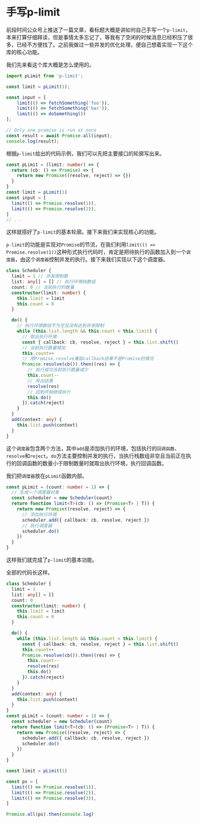 # 手写p-limit

前段时间公众号上推送了一篇文章，看标题大概是讲如何自己手写一个`p-limit`，本来打算仔细拜读，但是事情太多忘记了，等我有了空闲的时候消息已经积压了很多，已经不方便找了。之前我做过一些并发的优化处理，便自己想着实现一下这个库的核心功能。

我们先来看这个库大概是怎么使用的。

```js
import pLimit from 'p-limit';

const limit = pLimit(1);

const input = [
	limit(() => fetchSomething('foo')),
	limit(() => fetchSomething('bar')),
	limit(() => doSomething())
];

// Only one promise is run at once
const result = await Promise.all(input);
console.log(result);
```

根据`p-limit`给出的代码示例，我们可以先把主要接口的轮廓写出来。

```ts
const pLimit = (limit: number) => {
  return (cb: () => Promise) => {
    return new Promise((resolve, reject) => {})
  }
}
const limit = pLimit(1)
const input = [
  limit(() => Promise.resolve(1)),
  limit(() => Promise.resolve(2)),
]
// ...
```
这样就搭好了`p-limit`的基本轮廓。接下来我们来实现核心的功能。

`p-limit`的功能是实现对`Promise`的节流，在我们利用`limit(() => Promise.resolve(1))`这种形式执行代码时，肯定是把待执行的函数加入到一个`调度器`，由这个`调度器`控制并发的执行。接下来我们实现以下这个调度器。

```ts
class Scheduler {
  limit = 1 // 并发限制数
  list: any[] = [] // 执行环境栈数组
  count: 0 // 当前执行的数量
  constructor(limit: number) {
    this.limit = limit
    this.count = 0
  }

  do() {
    // 执行环境数组不为空且没有达到并发限制
    while (this.list.length && this.count < this.limit) {
      // 取出执行环境
      const { callback: cb, resolve, reject } = this.list.shift()
      // 当前执行数量增加
      this.count++
      // 用Promise.resolve兼容callback结果不是Promise的情况
      Promise.resolve(cb()).then((res) => {
        // 执行成功当前执行数量减少
        this.count--
        // 导出结果
        resolve(res)
        // 回到开始继续执行
        this.do()
      }).catch(reject)
    }
  }
  add(context: any) {
    this.list.push(context)
  }
}
```
这个`调度器`包含两个方法，其中`add`是添加执行的环境，包括执行的`回调函数`、`resolve`和`reject`。`do`方法主要控制并发的执行，当执行栈数组非空且当前正在执行的回调函数的数量小于限制数量时就取出执行环境，执行回调函数。

我们把`调度器`放在`pLimit`函数内部。
```ts
const pLimit = (count: number = 1) => {
  // 生成一个调度器对象
  const scheduler = new Scheduler(count)
  return function limit<T>(cb: () => (Promise<T> | T)) {
    return new Promise((resolve, reject) => {
      // 添加执行环境
      scheduler.add({ callback: cb, resolve, reject })
      // 执行调度器
      scheduler.do()
    })
  }
}
```
这样我们就完成了`p-limit`的基本功能。

全部的代码长这样。
```ts
class Scheduler {
  limit = 1
  list: any[] = []
  count: 0
  constructor(limit: number) {
    this.limit = limit
    this.count = 0
  }

  do() {
    while (this.list.length && this.count < this.limit) {
      const { callback: cb, resolve, reject } = this.list.shift()
      this.count++
      Promise.resolve(cb()).then((res) => {
        this.count--
        resolve(res)
        this.do()
      }).catch(reject)
    }
  }
  add(context: any) {
    this.list.push(context)
  }
}
const pLimit = (count: number = 1) => {
  const scheduler = new Scheduler(count)
  return function limit<T>(cb: () => (Promise<T> | T)) {
    return new Promise((resolve, reject) => {
      scheduler.add({ callback: cb, resolve, reject })
      scheduler.do()
    })
  }
}

const limit = pLimit(1)

const ps = [
  limit(() => Promise.resolve(1)),
  limit(() => Promise.resolve(2)),
  limit(() => Promise.resolve(3)),
]

Promise.all(ps).then(console.log)
```